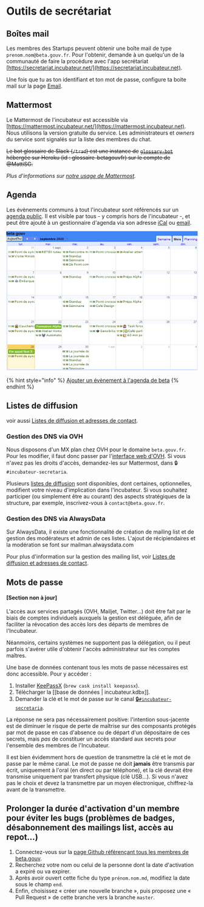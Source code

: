 # Outils de secrétariat

## Boîtes mail

Les membres des Startups peuvent obtenir une boîte mail de type `prenom.nom@beta.gouv.fr`. Pour l'obtenir, demande à un quelqu'un de la communauté de faire la procédure avec l'app secrétariat [https://secretariat.incubateur.net/](https://secretariat.incubateur.net).

Une fois que tu as ton identifiant et ton mot de passe, configure ta boite mail sur la page [Email](../emails/).

## Mattermost

Le Mattermost de l'incubateur est accessible via [https://mattermost.incubateur.net/](https://mattermost.incubateur.net). Nous utilisons la version gratuite du service. Les administrateurs et _owners_ du service sont signalés sur la liste des membres du chat.

~~Le bot glossaire de Slack (`/trad`) est une instance de~~ [~~`glossary-bot`~~](https://github.com/codeforamerica/glossary-bot) ~~hébergée sur Heroku (id : glossaire-betagouvfr) sur le compte de @MattiSG.~~

_Plus d'informations sur_ [_notre usage de Mattermost_](../mattermost/)_._

## Agenda

Les évènements communs à tout l'incubateur sont référencés sur un [agenda public](https://calendar.google.com/calendar/embed?src=0ieonqap1r5jeal5ugeuhoovlg%40group.calendar.google.com\&ctz=Europe/Paris). Il est visible par tous - y compris hors de l'incubateur -, et peut être ajouté à un gestionnaire d'agenda via son adresse [iCal](https://calendar.google.com/calendar/ical/0ieonqap1r5jeal5ugeuhoovlg%40group.calendar.google.com/public/basic.ics) ou [email](mailto:0ieonqap1r5jeal5ugeuhoovlg@group.calendar.google.com).

![Image d'illustration](<../../../.gitbook/assets/image (18).png>)

{% hint style="info" %}
[Ajouter un évènement à l'agenda de beta](https://airtable.com/shrWvcUAOJqllVqtj)
{% endhint %}

## Listes de diffusion

voir aussi [Listes de diffusion et adresses de contact](liste-de-diffusion-et-adresses-de-contact.md).

### Gestion des DNS via OVH

Nous disposons d'un MX plan chez OVH pour le domaine `beta.gouv.fr`. Pour les modifier, il faut donc passer par l'[interface web d'OVH](https://www.ovh.com/fr/g1596.mail\_mutualise\_guide\_dutilisation\_mailing-list). Si vous n'avez pas les droits d'accès, demandez-les sur Mattermost, dans 🔒`#incubateur-secretaria`.

Plusieurs [listes de diffusion](liste-de-diffusion-et-adresses-de-contact.md) sont disponibles, dont certaines, optionnelles, modifient votre niveau d'implication dans l'incubateur. Si vous souhaitez participer (ou simplement être au courant) des aspects stratégiques de la structure, par exemple, inscrivez-vous à `contact@beta.gouv.fr`.

### Gestion des DNS via AlwaysData

Sur AlwaysData, il existe une fonctionnalité de création de mailing list et de gestion des modérateurs et admin de ces listes. L'ajout de récipiendaires et la modération se font sur mailman.alwaysdata.com

Pour plus d'information sur la gestion des mailing list, voir [Listes de diffusion et adresses de contact](liste-de-diffusion-et-adresses-de-contact.md).

## Mots de passe

#### \[Section non à jour]

L'accès aux services partagés (OVH, Mailjet, Twitter…) doit être fait par le biais de comptes individuels auxquels la gestion est déléguée, afin de faciliter la révocation des accès lors des départs de membres de l'Incubateur.

Néanmoins, certains systèmes ne supportent pas la délégation, ou il peut parfois s'avérer utile d'obtenir l'accès administrateur sur les comptes maîtres.

Une base de données contenant tous les mots de passe nécessaires est donc accessible. Pour y accéder :

1. Installer [KeePassX](https://www.keepassx.org) (`brew cask install keepassx`).
2. Télécharger la \[\[base de données | incubateur.kdbx]].
3. Demander la clé et le mot de passe sur le canal [🔒`#incubateur-secretaria`](https://startups-detat.slack.com/messages/incubateur-secretaria/).

La réponse ne sera pas nécessairement positive: l'intention sous-jacente est de diminuer le risque de perte de maîtrise sur des composants protégés par mot de passe en cas d'absence ou de départ d'un dépositaire de ces secrets, mais _pas_ de constituer un accès standard aux secrets pour l'ensemble des membres de l'Incubateur.

Il est bien évidemment hors de question de transmettre la clé et le mot de passe par le même canal. Le mot de passe ne doit **jamais** être transmis par écrit, uniquement à l'oral (en direct ou par téléphone), et la clé devrait être transmise uniquement par transfert physique (clé USB…). Si vous n'avez pas le choix et devez la transmettre par un moyen électronique, chiffrez-la avant de la transmettre.

## Prolonger la durée d'activation d'un membre pour éviter les bugs (problèmes de badges, désabonnement des mailings list, accès au repot…)

1. Connectez-vous sur la [page Github référençant tous les membres de beta.gouv](https://github.com/betagouv/beta.gouv.fr/tree/master/content/\_authors).
2. Recherchez votre nom ou celui de la personne dont la date d'activation a expiré ou va expirer.
3. Après avoir ouvert cette fiche du type `prénom.nom.md`, modifiez la date sous le champ `end`.
4. Enfin, choisissez « créer une nouvelle branche », puis proposez une « Pull Request » de cette branche vers la branche `master`.
